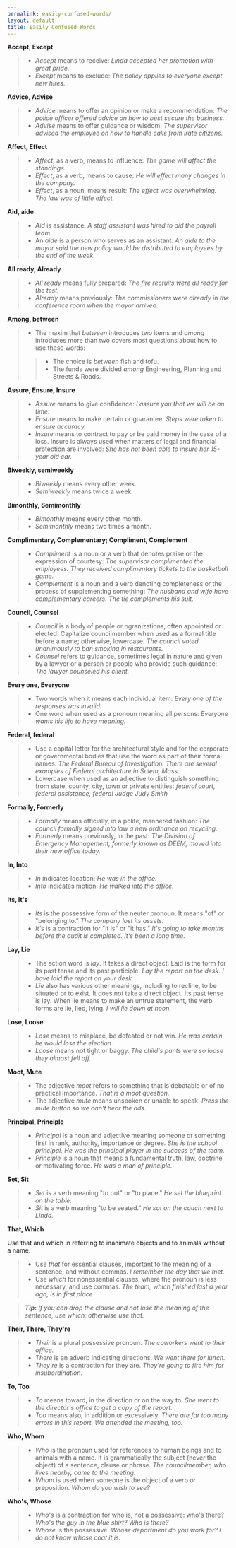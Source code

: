```yaml
---
permalink: easily-confused-words/
layout: default
title: Easily Confused Words
---
```


**Accept, Except**

> *	_Accept_ means to receive: *Linda accepted her promotion with great pride.*
> *	_Except_ means to exclude: *The policy applies to everyone except new hires.*


**Advice, Advise**

> *	_Advice_ means to offer an opinion or make a recommendation: *The police officer offered advice on how to best secure the business.*
> *	_Advise_ means to offer guidance or wisdom:  *The supervisor advised the employee on how to handle calls from irate citizens.*


**Affect, Effect**

> *	_Affect_, as a verb, means to influence:  *The game will affect the standings.*
> *	_Effect_, as a verb, means to cause:  *He will effect many changes in the company.*
> *	_Effect_, as a noun, means result:  *The effect was overwhelming.  The law was of little effect.*


**Aid, aide**

> *	_Aid_ is assistance:  *A staff assistant was hired to aid the payroll team.*
> *	An _aide_ is a person who serves as an assistant:  *An aide to the mayor said the new policy would be distributed to employees by the end of the week.*


**All ready, Already**

> *	_All ready_ means fully prepared: *The fire recruits were all ready for the test.*
> *	_Already_ means previously: *The commissioners were already in the conference room when the mayor arrived.*


**Among, between**

> * The maxim that _between_ introduces two items and _among_ introduces more than two covers most questions about how to use these words:
>> * The choice is _between_ fish and tofu.
>> * The funds were divided _among_ Engineering, Planning and Streets & Roads.

**Assure, Ensure, Insure**

> *	_Assure_ means to give confidence:  *I assure you that we will be on time.*
> *	_Ensure_ means to make certain or guarantee:  *Steps were taken to ensure accuracy.*
> *	_Insure_ means to contract to pay or be paid money in the case of a loss. Insure is always used when matters of legal and financial protection are involved:  *She has not been able to insure her 15-year old car.*


**Biweekly, semiweekly**

> * _Biweekly_ means every other week.
> * _Semiweekly_ means twice a week.

**Bimonthly, Semimonthly**

> *	_Bimonthly_ means every other month.
> *	_Semimonthly_ means two times a month.


**Complimentary, Complementary; Compliment, Complement**

> *	_Compliment_ is a noun or a verb that denotes praise or the expression of courtesy:  *The supervisor complimented the employees.  They received complimentary tickets to the basketball game.*
> *	_Complement_ is a noun and a verb denoting completeness or the process of supplementing something:  *The husband and wife have complementary careers.  The tie complements his suit.*


**Council, Counsel**

> *	_Council_ is a body of people or ogranizations, often appointed or elected. Capitalize councilmember when used as a formal title before a name; otherwise, lowercase. *The council voted unanimously to ban smoking in restaurants.*
> *	_Counsel_ refers to guidance, sometimes legal in nature and given by a lawyer or a person or people who provide such guidance: *The lawyer counseled his client.*


**Every one, Everyone**

> *	Two words when it means each individual item:  *Every one of the responses was invalid.*
> *	One word when used as a pronoun meaning all persons:  *Everyone wants his life to have meaning.*


**Federal, federal**

> *	Use a capital letter for the architectural style and for the corporate or governmental bodies that use the word as part of their formal names:  *The Federal Bureau of Investigation. There are several examples of Federal architecture in Salem, Mass.*
> *	Lowercase when used as an adjective to distinguish something from state, county, city, town or private entities:  *federal court, federal assistance, federal Judge Judy Smith*


**Formally, Formerly**

> *	_Formally_ means officially, in a polite, mannered fashion: *The council formally signed into law a new ordinance on recycling.*
> *	_Formerly_ means previously, in the past: *The Division of Emergency Management, formerly known as DEEM, moved into their new office today.*


**In, Into**

> *	_In_ indicates location:  *He was in the office.*
> *	_Into_ indicates motion:  *He walked into the office.*


**Its, It's**

> *	_Its_ is the possessive form of the neuter pronoun.  It means "of" or "belonging to."  *The company lost its assets.*
> *	_It's_ is a contraction for "it is" or "it has."  *It's going to take months before the audit is completed.  It's been a long time.*


**Lay, Lie**

> *	The action word is _lay_. It takes a direct object. Laid is the form for its past tense and its past participle. *Lay the report on the desk.  I have laid the report on your desk.*  
> *	_Lie_ also has various other meanings, including to recline, to be situated or to exist. It does not take a direct object. Its past tense is lay. When lie means to make an untrue statement, the verb forms are lie, lied, lying.  *I will lie down at noon.*


**Lose, Loose**

> *	_Lose_ means to misplace, be defeated or not win.  *He was certain he would lose the election.*
> *	_Loose_ means not tight or baggy.  *The child's pants were so loose they almost fell off.*


**Moot, Mute**

> *	The adjective _moot_ refers to something that is debatable or of no practical importance.  *That is a moot question.* 
> *	The adjective _mute_ means unspoken or unable to speak.  *Press the mute button so we can't hear the ads.*


**Principal, Principle**

> *	_Principal_ is a noun and adjective meaning someone or something first in rank, authority, importance or degree.  *She is the school principal.  He was the principal player in the success of the team.*
> *	_Principle_ is a noun that means a fundamental truth, law, doctrine or motivating force.  *He was a man of principle.*  


**Set, Sit**

> *	_Set_ is a verb meaning "to put" or "to place." *He set the blueprint on the table.*
> *	_Sit_ is a verb meaning "to be seated." *He sat on the couch next to Linda.*


**That, Which**

Use that and which in referring to inanimate objects and to animals without a name.

> *	Use _that_ for essential clauses, important to the meaning of a sentence, and without commas.  *I remember the day that we met.*
> *	Use _which_ for nonessential clauses, where the pronoun is less necessary, and use commas.  *The team, which finished last a year ago, is in first place*

> **_Tip_:** *If you can drop the clause and not lose the meaning of the sentence, use which; otherwise use that.*


**Their, There, They're**

> *	_Their_ is a plural possessive pronoun.  *The coworkers went to their office.*
> *	_There_ is an adverb indicating directions.  *We went there for lunch.*
> *	_They're_ is a contraction for they are.  *They're going to fire him for insubordination.*


**To, Too**

> *	_To_ means toward, in the direction or on the way to.  *She went to the director's office to get a copy of the report.*
> *	_Too_ means also, in addition or excessively. *There are far too many errors in this report. We attended the meeting, too.*


**Who, Whom**

> *	_Who_ is the pronoun used for references to human beings and to animals with a name. It is grammatically the subject (never the object) of a sentence, clause or phrase. *The councilmember, who lives nearby, came to the meeting.*  
> *	_Whom_ is used when someone is the object of a verb or preposition. *Whom do you wish to see?*


**Who's, Whose**

> *	_Who's_ is a contraction for who is, not a possessive: who's there? *Who's the guy in the blue shirt?  Who is there?*
> *	_Whose_ is the possessive.  *Whose department do you work for?  I do not know whose coat it is.*
